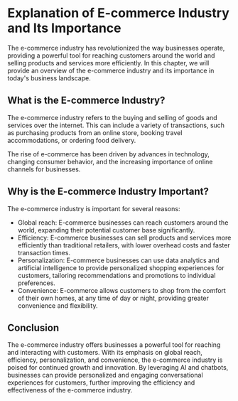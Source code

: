 Explanation of E-commerce Industry and Its Importance
===================================================================

The e-commerce industry has revolutionized the way businesses operate, providing a powerful tool for reaching customers around the world and selling products and services more efficiently. In this chapter, we will provide an overview of the e-commerce industry and its importance in today's business landscape.

What is the E-commerce Industry?
--------------------------------

The e-commerce industry refers to the buying and selling of goods and services over the internet. This can include a variety of transactions, such as purchasing products from an online store, booking travel accommodations, or ordering food delivery.

The rise of e-commerce has been driven by advances in technology, changing consumer behavior, and the increasing importance of online channels for businesses.

Why is the E-commerce Industry Important?
-----------------------------------------

The e-commerce industry is important for several reasons:

* Global reach: E-commerce businesses can reach customers around the world, expanding their potential customer base significantly.
* Efficiency: E-commerce businesses can sell products and services more efficiently than traditional retailers, with lower overhead costs and faster transaction times.
* Personalization: E-commerce businesses can use data analytics and artificial intelligence to provide personalized shopping experiences for customers, tailoring recommendations and promotions to individual preferences.
* Convenience: E-commerce allows customers to shop from the comfort of their own homes, at any time of day or night, providing greater convenience and flexibility.

Conclusion
----------

The e-commerce industry offers businesses a powerful tool for reaching and interacting with customers. With its emphasis on global reach, efficiency, personalization, and convenience, the e-commerce industry is poised for continued growth and innovation. By leveraging AI and chatbots, businesses can provide personalized and engaging conversational experiences for customers, further improving the efficiency and effectiveness of the e-commerce industry.
